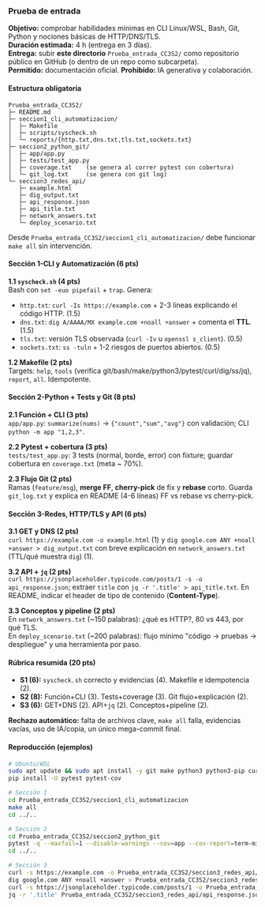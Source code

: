 ### Prueba de entrada

**Objetivo:** comprobar habilidades mínimas en CLI Linux/WSL, Bash, Git, Python y nociones básicas de HTTP/DNS/TLS.  
**Duración estimada:** 4 h (entrega en 3 días).  
**Entrega:** subir **este directorio** `Prueba_entrada_CC3S2/` como repositorio público en GitHub (o dentro de un repo como subcarpeta).  
**Permitido:** documentación oficial. **Prohibido:** IA generativa y colaboración.  

#### Estructura obligatoria

```
Prueba_entrada_CC3S2/
├─ README.md
├─ seccion1_cli_automatizacion/
│  ├─ Makefile
│  ├─ scripts/syscheck.sh
│  └─ reports/{http.txt,dns.txt,tls.txt,sockets.txt}
├─ seccion2_python_git/
│  ├─ app/app.py
│  ├─ tests/test_app.py
│  ├─ coverage.txt    (se genera al correr pytest con cobertura)
│  └─ git_log.txt     (se genera con git log)
└─ seccion3_redes_api/
   ├─ example.html
   ├─ dig_output.txt
   ├─ api_response.json
   ├─ api_title.txt
   ├─ network_answers.txt
   └─ deploy_scenario.txt
```

Desde `Prueba_entrada_CC3S2/seccion1_cli_automatizacion/` debe funcionar `make all` sin intervención.

#### Sección 1-CLI y Automatización (6 pts)

**1.1 `syscheck.sh` (4 pts)**  
Bash con `set -euo pipefail` + `trap`. Genera:
- `http.txt`: `curl -Is https://example.com` + 2-3 líneas explicando el código HTTP. (1.5)  
- `dns.txt`: `dig A/AAAA/MX example.com +noall +answer` + comenta el **TTL**. (1.5)  
- `tls.txt`: versión TLS observada (`curl -Iv` u `openssl s_client`). (0.5)  
- `sockets.txt`: `ss -tuln` + 1-2 riesgos de puertos abiertos. (0.5)

**1.2 Makefile (2 pts)**  
Targets: `help`, `tools` (verifica git/bash/make/python3/pytest/curl/dig/ss/jq), `report`, `all`. Idempotente.

#### Sección 2-Python + Tests y Git (8 pts)

**2.1 Función + CLI (3 pts)**  
`app/app.py`: `summarize(nums)` -> `{"count","sum","avg"}` con validación; CLI `python -m app "1,2,3"`.

**2.2 Pytest + cobertura (3 pts)**  
`tests/test_app.py`: 3 tests (normal, borde, error) con fixture; guardar cobertura en `coverage.txt` (meta ~ 70%).

**2.3 Flujo Git (2 pts)**  
Ramas (`feature/msg`), **merge FF**, **cherry-pick** de fix y **rebase** corto. Guarda `git_log.txt` y explica en README (4-6 líneas) FF vs rebase vs cherry-pick.


#### Sección 3-Redes, HTTP/TLS y API (6 pts)

**3.1 GET y DNS (2 pts)**  
`curl https://example.com -o example.html` (1) y `dig google.com ANY +noall +answer > dig_output.txt` con breve explicación en `network_answers.txt` (TTL/qué muestra `dig`) (1).

**3.2 API + `jq` (2 pts)**  
`curl https://jsonplaceholder.typicode.com/posts/1 -s -o api_response.json`; extraer `title` con `jq -r '.title' > api_title.txt`. En README, indicar el header de tipo de contenido (**Content-Type**).

**3.3 Conceptos y pipeline (2 pts)**  
En `network_answers.txt` (~150 palabras): ¿qué es HTTP?, 80 vs 443, por qué TLS.  
En `deploy_scenario.txt` (~200 palabras): flujo mínimo "código -> pruebas -> despliegue" y una herramienta por paso.


#### Rúbrica resumida (20 pts)

- **S1 (6):** `syscheck.sh` correcto y evidencias (4). Makefile e idempotencia (2).  
- **S2 (8):** Función+CLI (3). Tests+coverage (3). Git flujo+explicación (2).  
- **S3 (6):** GET+DNS (2). API+`jq` (2). Conceptos+pipeline (2).

**Rechazo automático:** falta de archivos clave, `make all` falla, evidencias vacías, uso de IA/copia, un único mega-commit final.

#### Reproducción (ejemplos)

```bash
# Ubuntu/WSL
sudo apt update && sudo apt install -y git make python3 python3-pip curl dnsutils iproute2 jq
pip install -U pytest pytest-cov

# Sección 1
cd Prueba_entrada_CC3S2/seccion1_cli_automatizacion
make all
cd ../..

# Sección 2
cd Prueba_entrada_CC3S2/seccion2_python_git
pytest -q --maxfail=1 --disable-warnings --cov=app --cov-report=term-missing | tee coverage.txt
cd ../..

# Sección 3
curl -s https://example.com -o Prueba_entrada_CC3S2/seccion3_redes_api/example.html
dig google.com ANY +noall +answer > Prueba_entrada_CC3S2/seccion3_redes_api/dig_output.txt
curl -s https://jsonplaceholder.typicode.com/posts/1 -o Prueba_entrada_CC3S2/seccion3_redes_api/api_response.json
jq -r '.title' Prueba_entrada_CC3S2/seccion3_redes_api/api_response.json > Prueba_entrada_CC3S2/seccion3_redes_api/api_title.txt
```
